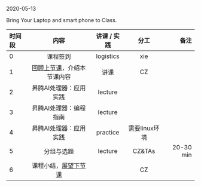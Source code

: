 2020-05-13

Bring Your Laptop and smart phone  to Class. 

| 时间段 |                        内容                        | 讲课 / 实践 |     分工      | 备注 |
| :----- | :------------------------------------------------: | :---------: | :-----------: | ---: |
| 0      |                      课程签到                      |  logistics  |      xie      |      |
| 1      | [回顾上节课](../WW12/WW12-Plan.md)，介绍本节课内容 |    讲课     |      CZ       |      |
| 2      |               昇腾AI处理器：应用实践               |   lecture   |               |      |
| 3      |               昇腾AI处理器：编程指南               |   lecture   |               |      |
| 4      |               昇腾AI处理器：应用实践               |  practice   | 需要linux环境 |      |
| 5      |               分组与选题               |   lecture   |   CZ&TAs  |   20-30 min   |
| 6      |    课程小结，[展望下节课](../WW14/WW14-Plan.md)    |             |      CZ       |      |


